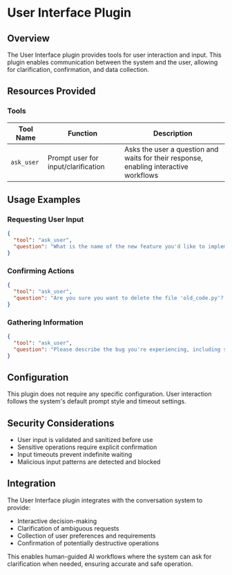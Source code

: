 # User Interface Plugin

## Overview

The User Interface plugin provides tools for user interaction and input. This plugin enables communication between the system and the user, allowing for clarification, confirmation, and data collection.

## Resources Provided

### Tools

| Tool Name | Function | Description |
|-----------|----------|-------------|
| `ask_user` | Prompt user for input/clarification | Asks the user a question and waits for their response, enabling interactive workflows |

## Usage Examples

### Requesting User Input
```json
{
  "tool": "ask_user",
  "question": "What is the name of the new feature you'd like to implement?"
}
```

### Confirming Actions
```json
{
  "tool": "ask_user",
  "question": "Are you sure you want to delete the file 'old_code.py'? This action cannot be undone. (yes/no)"
}
```

### Gathering Information
```json
{
  "tool": "ask_user",
  "question": "Please describe the bug you're experiencing, including steps to reproduce it."
}
```

## Configuration

This plugin does not require any specific configuration. User interaction follows the system's default prompt style and timeout settings.

## Security Considerations

- User input is validated and sanitized before use
- Sensitive operations require explicit confirmation
- Input timeouts prevent indefinite waiting
- Malicious input patterns are detected and blocked

## Integration

The User Interface plugin integrates with the conversation system to provide:

- Interactive decision-making
- Clarification of ambiguous requests
- Collection of user preferences and requirements
- Confirmation of potentially destructive operations

This enables human-guided AI workflows where the system can ask for clarification when needed, ensuring accurate and safe operation.